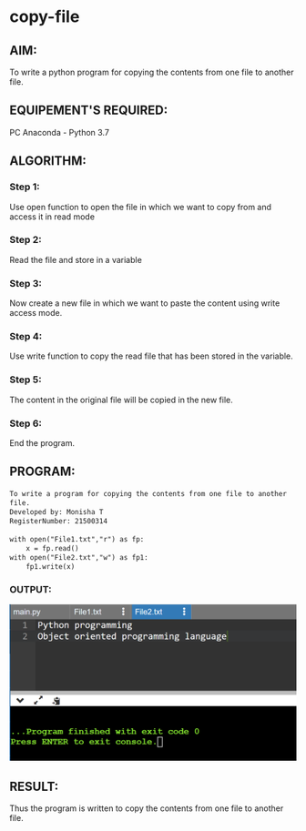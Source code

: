 # copy-file
## AIM:
To write a python program for copying the contents from one file to another file.
## EQUIPEMENT'S REQUIRED: 
PC
Anaconda - Python 3.7
## ALGORITHM:

### Step 1:
Use open function to open the file in which we want to copy from and access it in read mode

### Step 2: 
Read the file and store in a variable
 
### Step 3: 

Now create a new file in which we want to paste the content using write access mode.

### Step 4:  
Use write function to copy the read file that has been stored in the variable.

### Step 5: 
The content in the original file will be copied in the new file.

### Step 6: 
End the program.

## PROGRAM:
```
To write a program for copying the contents from one file to another file.
Developed by: Monisha T
RegisterNumber: 21500314

with open("File1.txt","r") as fp:
    x = fp.read()
with open("File2.txt","w") as fp1:
    fp1.write(x)
```    

### OUTPUT:
![output](./output.png)


## RESULT:
Thus the program is written to copy the contents from one file to another file.